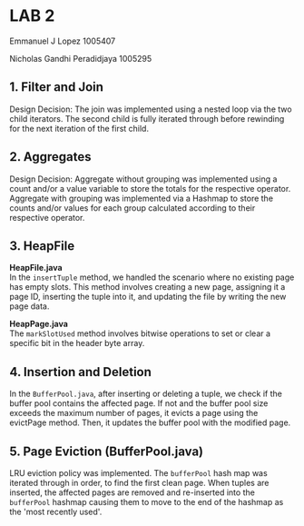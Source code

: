 # LAB 2
Emmanuel J Lopez 1005407 

Nicholas Gandhi Peradidjaya 1005295 

## 1. Filter and Join
Design Decision: The join was implemented using a nested loop via the two child iterators. The second child is fully iterated through before rewinding for the next iteration of the first child.
## 2. Aggregates
Design Decision: Aggregate without grouping was implemented using a count and/or a value variable to store the totals for the respective operator. Aggregate with grouping was implemented via a Hashmap to store the counts and/or values for each group calculated according to their respective operator.
## 3. HeapFile 

**HeapFile.java**  
In the `insertTuple` method, we handled the scenario where no existing page has empty slots. This method involves creating a new page, assigning it a page ID, inserting the tuple into it, and updating the file by writing the new page data.  

**HeapPage.java**  
The `markSlotUsed` method involves bitwise operations to set or clear a specific bit in the header byte array. 

## 4. Insertion and Deletion
In the `BufferPool.java`, after inserting or deleting a tuple, we check if the buffer pool contains the affected page. If not and the buffer pool size exceeds the maximum number of pages, it evicts a page using the evictPage method. Then, it updates the buffer pool with the modified page.

## 5. Page Eviction (BufferPool.java)
LRU eviction policy was implemented. The `bufferPool` hash map was iterated through in order, to find the first clean page. When tuples are inserted, the affected pages are removed and re-inserted into the `bufferPool` hashmap causing them to move to the end of the hashmap as the 'most recently used'.